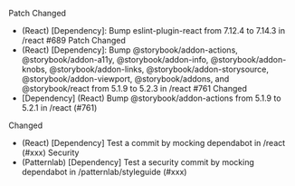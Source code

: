 Patch
Changed
- (React) [Dependency]: Bump eslint-plugin-react from 7.12.4 to 7.14.3 in /react #689
Patch
Changed
- (React) [Dependency]: Bump @storybook/addon-actions, @storybook/addon-a11y, @storybook/addon-info, @storybook/addon-knobs, @storybook/addon-links, @storybook/addon-storysource, @storybook/addon-viewport, @storybook/addons, and @storybook/react from 5.1.9 to 5.2.3 in /react #761
Changed
- [Dependency] (React) Bump @storybook/addon-actions from 5.1.9 to 5.2.1 in /react (#761)

Changed
- (React) [Dependency] Test a commit by mocking dependabot in /react (#xxx)
Security
- (Patternlab) [Dependency] Test a security commit by mocking dependabot in /patternlab/styleguide (#xxx)